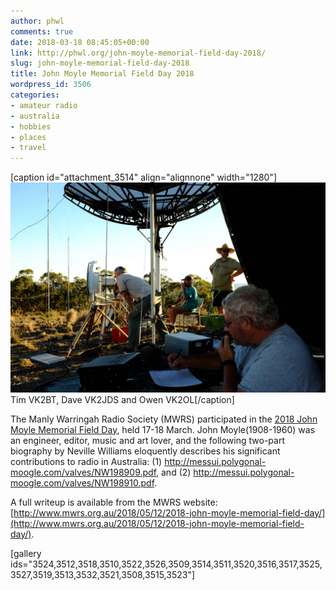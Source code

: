 ```yaml
---
author: phwl
comments: true
date: 2018-03-18 08:45:05+00:00
link: http://phwl.org/john-moyle-memorial-field-day-2018/
slug: john-moyle-memorial-field-day-2018
title: John Moyle Memorial Field Day 2018
wordpress_id: 3506
categories:
- amateur radio
- australia
- hobbies
- places
- travel
---
```


[caption id="attachment_3514" align="alignnone" width="1280"][![](/assets/images/2018/03/DSCF5131.jpg)](/assets/images/2018/03/DSCF5131.jpg) Tim VK2BT, Dave VK2JDS and Owen VK2OL[/caption]

The Manly Warringah Radio Society (MWRS) participated in the [2018 John Moyle Memorial Field Day](http://www.wia.org.au/members/contests/johnmoyle/), held 17-18 March. John Moyle(1908-1960) was an engineer, editor, music and art lover, and the following two-part biography by Neville Williams eloquently describes his significant contributions to radio in Australia: (1) http://messui.polygonal-moogle.com/valves/NW198909.pdf, and (2) http://messui.polygonal-moogle.com/valves/NW198910.pdf.

A full writeup is available from the MWRS website: [http://www.mwrs.org.au/2018/05/12/2018-john-moyle-memorial-field-day/](http://www.mwrs.org.au/2018/05/12/2018-john-moyle-memorial-field-day/).
<!-- more -->

[gallery ids="3524,3512,3518,3510,3522,3526,3509,3514,3511,3520,3516,3517,3525,3527,3519,3513,3532,3521,3508,3515,3523"]
